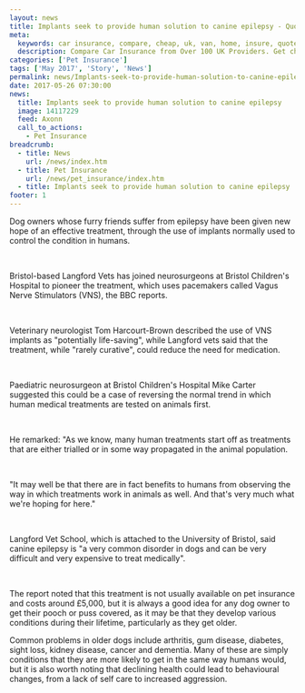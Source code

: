 ```yaml
---
layout: news
title: Implants seek to provide human solution to canine epilepsy - Quotezone.co.uk
meta:
  keywords: car insurance, compare, cheap, uk, van, home, insure, quotes, online, comparison, bike, loans, life
  description: Compare Car Insurance from Over 100 UK Providers. Get cheap quotes online now using our fast, free, secure comparison site
categories: ['Pet Insurance']
tags: ['May 2017', 'Story', 'News']
permalink: news/Implants-seek-to-provide-human-solution-to-canine-epilepsy.htm
date: 2017-05-26 07:30:00
news:
  title: Implants seek to provide human solution to canine epilepsy
  image: 14117229
  feed: Axonn
  call_to_actions:
    - Pet Insurance
breadcrumb:
  - title: News
    url: /news/index.htm
  - title: Pet Insurance
    url: /news/pet_insurance/index.htm
  - title: Implants seek to provide human solution to canine epilepsy
footer: 1
---
```


Dog owners whose furry friends suffer from epilepsy have been given new hope of an effective treatment, through the use of implants normally used to control the condition in humans.

&nbsp;

Bristol-based Langford Vets has joined neurosurgeons at Bristol Children&#39;s Hospital to pioneer the treatment, which uses pacemakers called Vagus Nerve Stimulators (VNS), the BBC reports.

&nbsp;

Veterinary neurologist Tom Harcourt-Brown described the use of VNS implants as &quot;potentially life-saving&quot;, while Langford vets said that the treatment, while &quot;rarely curative&quot;, could reduce the need for medication.

&nbsp;

Paediatric neurosurgeon at Bristol Children&#39;s Hospital Mike Carter suggested this could be a case of reversing the normal trend in which human medical treatments are tested on animals first.&nbsp;

&nbsp;

He remarked: &quot;As we know, many human treatments start off as treatments that are either trialled or in some way propagated in the animal population.

&nbsp;

&quot;It may well be that there are in fact benefits to humans from observing the way in which treatments work in animals as well. And that&#39;s very much what we&#39;re hoping for here.&quot;

&nbsp;

Langford Vet School, which is attached to the University of Bristol, said canine epilepsy is &quot;a very common disorder in dogs and can be very difficult and very expensive to treat medically&quot;.

&nbsp;

The report noted that this treatment is not usually available on pet insurance and costs around &pound;5,000, but it is always a good idea for any dog owner to get their pooch or puss covered, as it may be that they develop various conditions during their lifetime, particularly as they get older.&nbsp;

Common problems in older dogs include arthritis, gum disease, diabetes, sight loss, kidney disease, cancer and dementia. Many of these are simply conditions that they are more likely to get in the same way humans would, but it is also worth noting that declining health could lead to behavioural changes, from a lack of self care to increased aggression.
